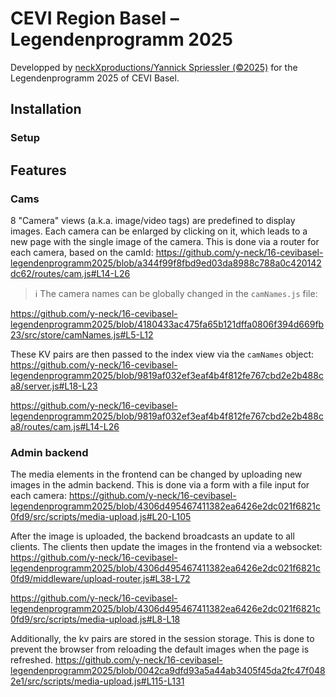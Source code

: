 # CEVI Region Basel – Legendenprogramm 2025
Developped by [neckXproductions/Yannick Spriessler (©2025)](https://neckxproductions.ch) for the Legendenprogramm 2025 of CEVI Basel.

## Installation

### Setup

## Features
### Cams
8 "Camera" views (a.k.a. image/video tags) are predefined to display images. Each camera can be enlarged by clicking on it, which leads to a new page with the single image of the camera. This is done via a router for each camera, based on the camId:
https://github.com/y-neck/16-cevibasel-legendenprogramm2025/blob/a344f99f8fbd9ed03da8988c788a0c420142dc62/routes/cam.js#L14-L26

> ℹ️ The camera names can be globally changed in the `camNames.js` file:

https://github.com/y-neck/16-cevibasel-legendenprogramm2025/blob/4180433ac475fa65b121dffa0806f394d669fb23/src/store/camNames.js#L5-L12

These KV pairs are then passed to the index view via the `camNames` object:
https://github.com/y-neck/16-cevibasel-legendenprogramm2025/blob/9819af032ef3eaf4b4f812fe767cbd2e2b488ca8/server.js#L18-L23

https://github.com/y-neck/16-cevibasel-legendenprogramm2025/blob/9819af032ef3eaf4b4f812fe767cbd2e2b488ca8/routes/cam.js#L14-L26

### Admin backend
The media elements in the frontend can be changed by uploading new images in the admin backend. This is done via a form with a file input for each camera:
https://github.com/y-neck/16-cevibasel-legendenprogramm2025/blob/4306d495467411382ea6426e2dc021f6821c0fd9/src/scripts/media-upload.js#L20-L105

After the image is uploaded, the backend broadcasts an update to all clients. The clients then update the images in the frontend via a websocket:
https://github.com/y-neck/16-cevibasel-legendenprogramm2025/blob/4306d495467411382ea6426e2dc021f6821c0fd9/middleware/upload-router.js#L38-L72

https://github.com/y-neck/16-cevibasel-legendenprogramm2025/blob/4306d495467411382ea6426e2dc021f6821c0fd9/src/scripts/media-upload.js#L8-L18

Additionally, the kv pairs are stored in the session storage. This is done to prevent the browser from reloading the default images when the page is refreshed.
https://github.com/y-neck/16-cevibasel-legendenprogramm2025/blob/0042ca9dfd93a5a44ab3405f45da2fc47f0482e1/src/scripts/media-upload.js#L115-L131
